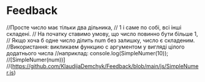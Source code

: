 # Feedback
//Просте число має тільки два дільника,
// 1 і саме по собі, всі інші складені.
// На початку ставимо умову, що число повинно бути більше 1,
// Якщо хоча б одне число ділить num без залишку, число є складеним.
//Використання: викликаем функцию с аргументом у вигляді цілого додатнього числа
//наприклад: console.log(SimpleNumer(10));
//[SimpleNumer(num))]
//(https://github.com/KlaudijaDemchyk/Feedback/blob/main/js/SimpleNumer.js)
